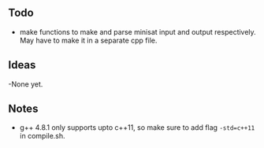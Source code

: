 ## Todo

- make functions to make and parse minisat input and output respectively.
  May have to make it in a separate cpp file.

## Ideas

-None yet.

## Notes

- g++ 4.8.1 only supports upto c++11, so make sure to add flag `-std=c++11` in compile.sh.
